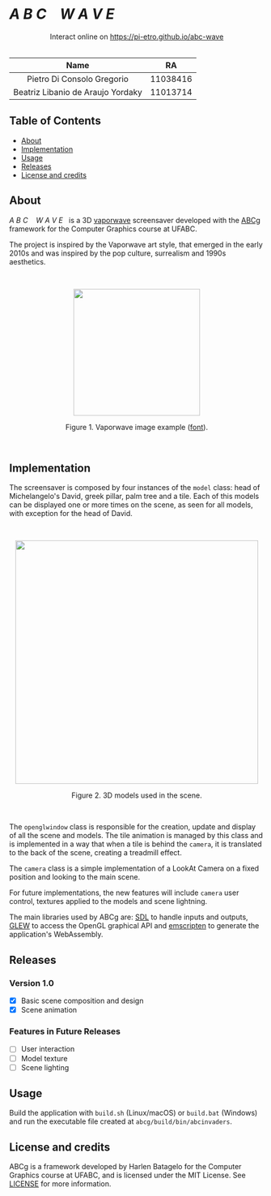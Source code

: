 # *A B C $~~$ W A V E*

<div align="center">
    Interact online on <a href="https://pi-etro.github.io/abc-wave">https://pi-etro.github.io/abc-wave</a>
</div>
<br>

|            Name                   |    RA    |
|:---------------------------------:|:--------:|
| Pietro Di Consolo Gregorio        | 11038416 |
| Beatriz Libanio de Araujo Yordaky | 11013714 |

## Table of Contents

* [About](#about)
* [Implementation](#implementation)
* [Usage](#usage)
* [Releases](#releases)
* [License and credits](#license-and-credits)

## About

*A B C $~~$ W A V E* $~$ is a 3D [vaporwave](https://en.wikipedia.org/wiki/Vaporwave) screensaver developed with the [ABCg](https://github.com/hbatagelo/abcg) framework for the Computer Graphics course at UFABC.

The project is inspired by the Vaporwave art style, that emerged in the early 2010s and was inspired by the pop culture, surrealism and 1990s aesthetics.

<br>
<p align="center">
  <img width="250" src="https://raw.githubusercontent.com/pi-etro/abc-wave/main/img/rafael-de-jongh-vaporwave.jpg">
</p>
<p align="center">Figure 1. Vaporwave image example (<a href="https://urbania.ca/article/petit-guide-dintroduction-vaporwave">font</a>).</p>
<br>

## Implementation

The screensaver is composed by four instances of the `model` class: head of Michelangelo's David, greek pillar, palm tree and a tile. Each of this models can be displayed one or more times on the scene, as seen for all models, with exception for the head of David.

<br>
<p align="center">
  <img width="480" src="https://raw.githubusercontent.com/pi-etro/abc-wave/main/img/3dmodels.png">
</p>
<p align="center">Figure 2. 3D models used in the scene.</p>
<br>

The `openglwindow` class is responsible for the creation, update and display of all the scene and models. The tile animation is managed by this class and is implemented in a way that when a tile is behind the `camera`, it is translated to the back of the scene, creating a treadmill effect.

The `camera` class is a simple implementation of a LookAt Camera on a fixed position and looking to the main scene.

For future implementations, the new features will include `camera` user control, textures applied to the models and scene lightning.

The main libraries used by ABCg are: [SDL](https://www.libsdl.org/) to handle inputs and outputs, [GLEW](http://glew.sourceforge.net/) to access the OpenGL graphical API and [emscripten](https://emscripten.org/) to generate the application's WebAssembly.

## Releases

### Version 1.0

  - [x] Basic scene composition and design
  - [x] Scene animation

### Features in Future Releases

  - [ ] User interaction
  - [ ] Model texture
  - [ ] Scene lighting

## Usage

Build the application with `build.sh` (Linux/macOS) or `build.bat` (Windows) and run the executable file created at `abcg/build/bin/abcinvaders`.

## License and credits

ABCg is a framework developed by Harlen Batagelo for the Computer Graphics course at UFABC, and is licensed under the MIT License. See [LICENSE](https://github.com/hbatagelo/abcg/blob/main/LICENSE) for more information.
